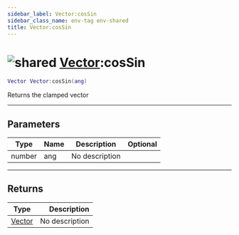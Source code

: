 ```yaml
---
sidebar_label: Vector:cosSin
sidebar_class_name: env-tag env-shared
title: Vector:cosSin
---
```


# <img src='/img/wiki/shared.png' alt='shared' data-tag='env-tag' /> [Vector](../vector/README.md):cosSin

```lua
Vector Vector:cosSin(ang)
```

Returns the clamped vector<br/>

-----------------
## Parameters

| Type   | Name | Description | Optional |
| ------ | ---- | ----------- | -------: |
| number | ang | No description |   |

-----------------
## Returns

| Type   | Description |
| ------ | ----------: |
| [Vector](../vector/README.md) | No description |
